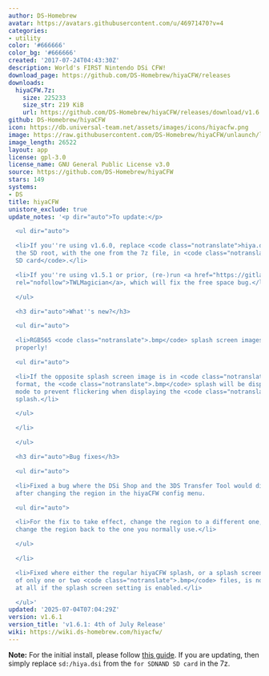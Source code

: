 ```yaml
---
author: DS-Homebrew
avatar: https://avatars.githubusercontent.com/u/46971470?v=4
categories:
- utility
color: '#666666'
color_bg: '#666666'
created: '2017-07-24T04:43:30Z'
description: World's FIRST Nintendo DSi CFW!
download_page: https://github.com/DS-Homebrew/hiyaCFW/releases
downloads:
  hiyaCFW.7z:
    size: 225233
    size_str: 219 KiB
    url: https://github.com/DS-Homebrew/hiyaCFW/releases/download/v1.6.1/hiyaCFW.7z
github: DS-Homebrew/hiyaCFW
icon: https://db.universal-team.net/assets/images/icons/hiyacfw.png
image: https://raw.githubusercontent.com/DS-Homebrew/hiyaCFW/unlaunch/logo/logo.png
image_length: 26522
layout: app
license: gpl-3.0
license_name: GNU General Public License v3.0
source: https://github.com/DS-Homebrew/hiyaCFW
stars: 149
systems:
- DS
title: hiyaCFW
unistore_exclude: true
update_notes: '<p dir="auto">To update:</p>

  <ul dir="auto">

  <li>If you''re using v1.6.0, replace <code class="notranslate">hiya.dsi</code> on
  the SD root, with the one from the 7z file, in <code class="notranslate">for SDNAND
  SD card</code>.</li>

  <li>If you''re using v1.5.1 or prior, (re-)run <a href="https://gitlab.com/R-YaTian/twlmagician/-/releases"
  rel="nofollow">TWLMagician</a>, which will fix the free space bug.</li>

  </ul>

  <h3 dir="auto">What''s new?</h3>

  <ul dir="auto">

  <li>RGB565 <code class="notranslate">.bmp</code> splash screen images will now display
  properly!

  <ul dir="auto">

  <li>If the opposite splash screen image is in <code class="notranslate">.gif</code>
  format, the <code class="notranslate">.bmp</code> splash will be displayed in RGB555
  mode to prevent flickering when displaying the <code class="notranslate">.gif</code>
  splash.</li>

  </ul>

  </li>

  </ul>

  <h3 dir="auto">Bug fixes</h3>

  <ul dir="auto">

  <li>Fixed a bug where the DSi Shop and the 3DS Transfer Tool would display an error
  after changing the region in the hiyaCFW config menu.

  <ul dir="auto">

  <li>For the fix to take effect, change the region to a different one, save, and
  change the region back to the one you normally use.</li>

  </ul>

  </li>

  <li>Fixed where either the regular hiyaCFW splash, or a splash screen consisting
  of only one or two <code class="notranslate">.bmp</code> files, is not displayed
  at all if the splash screen setting is enabled.</li>

  </ul>'
updated: '2025-07-04T07:04:29Z'
version: v1.6.1
version_title: 'v1.6.1: 4th of July Release'
wiki: https://wiki.ds-homebrew.com/hiyacfw/
---
```

**Note:** For the initial install, please follow [this guide](https://wiki.ds-homebrew.com/hiyacfw/installing). If you are updating, then simply replace `sd:/hiya.dsi` from the `for SDNAND SD card` in the 7z.